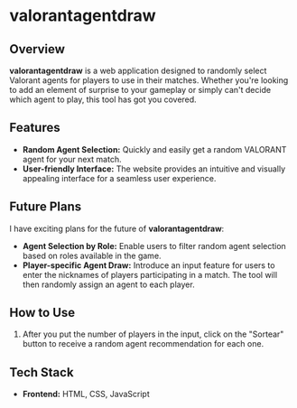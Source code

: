# valorantagentdraw

## Overview

**valorantagentdraw** is a web application designed to randomly select Valorant agents for players to use in their matches. Whether you're looking to add an element of surprise to your gameplay or simply can't decide which agent to play, this tool has got you covered.

## Features

- **Random Agent Selection:** Quickly and easily get a random VALORANT agent for your next match.
- **User-friendly Interface:** The website provides an intuitive and visually appealing interface for a seamless user experience.

## Future Plans

I have exciting plans for the future of **valorantagentdraw**:

- **Agent Selection by Role:** Enable users to filter random agent selection based on roles available in the game.
- **Player-specific Agent Draw:** Introduce an input feature for users to enter the nicknames of players participating in a match. The tool will then randomly assign an agent to each player.

## How to Use

1. After you put the number of players in the input, click on the "Sortear" button to receive a random agent recommendation for each one.


## Tech Stack

- **Frontend:** HTML, CSS, JavaScript

